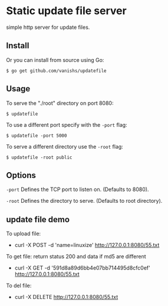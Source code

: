 # Static update file server

simple http server for update files.

## Install

Or you can install from source using Go:

    $ go get github.com/vanishs/updatefile

## Usage

To serve the "./root" directory on port 8080:

    $ updatefile

To use a different port specify with the `-port` flag:

    $ updatefile -port 5000

To serve a different directory use the `-root` flag:

    $ updatefile -root public

## Options

`-port` Defines the TCP port to listen on. (Defaults to 8080).

`-root` Defines the directory to serve. (Defaults to root directory).

## update file demo

To upload file:
- curl -X POST -d 'name=linuxize' http://127.0.0.1:8080/55.txt

To get file: return status 200 and data if md5 are different
- curl -X GET -d '591d8a89d6bb4e07bb714495d8cfc0ef' http://127.0.0.1:8080/55.txt

To del file:
- curl -X DELETE http://127.0.0.1:8080/55.txt


